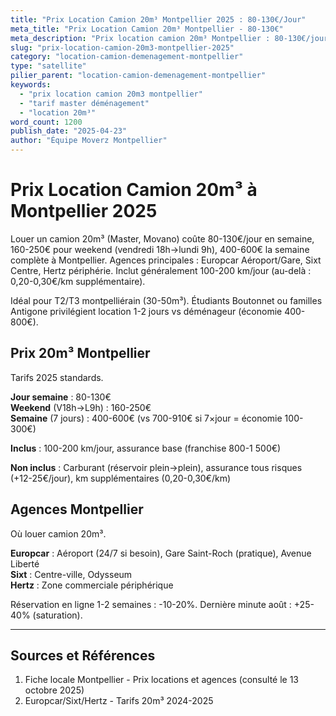 ```yaml
---
title: "Prix Location Camion 20m³ Montpellier 2025 : 80-130€/Jour"
meta_title: "Prix Location Camion 20m³ Montpellier - 80-130€"
meta_description: "Prix location camion 20m³ Montpellier : 80-130€/jour, 160-250€ weekend, 400-600€ semaine. Europcar/Sixt/Hertz."
slug: "prix-location-camion-20m3-montpellier-2025"
category: "location-camion-demenagement-montpellier"
type: "satellite"
pilier_parent: "location-camion-demenagement-montpellier"
keywords:
  - "prix location camion 20m3 montpellier"
  - "tarif master déménagement"
  - "location 20m³"
word_count: 1200
publish_date: "2025-04-23"
author: "Équipe Moverz Montpellier"
---
```


# Prix Location Camion 20m³ à Montpellier 2025

Louer un camion 20m³ (Master, Movano) coûte 80-130€/jour en semaine, 160-250€ pour weekend (vendredi 18h→lundi 9h), 400-600€ la semaine complète à Montpellier. Agences principales : Europcar Aéroport/Gare, Sixt Centre, Hertz périphérie. Inclut généralement 100-200 km/jour (au-delà : 0,20-0,30€/km supplémentaire).

Idéal pour T2/T3 montpelliérain (30-50m³). Étudiants Boutonnet ou familles Antigone privilégient location 1-2 jours vs déménageur (économie 400-800€).

## Prix 20m³ Montpellier

Tarifs 2025 standards.

**Jour semaine** : 80-130€  
**Weekend** (V18h→L9h) : 160-250€  
**Semaine** (7 jours) : 400-600€ (vs 700-910€ si 7×jour = économie 100-300€)

**Inclus** : 100-200 km/jour, assurance base (franchise 800-1 500€)

**Non inclus** : Carburant (réservoir plein→plein), assurance tous risques (+12-25€/jour), km supplémentaires (0,20-0,30€/km)

## Agences Montpellier

Où louer camion 20m³.

**Europcar** : Aéroport (24/7 si besoin), Gare Saint-Roch (pratique), Avenue Liberté  
**Sixt** : Centre-ville, Odysseum  
**Hertz** : Zone commerciale périphérique

Réservation en ligne 1-2 semaines : -10-20%. Dernière minute août : +25-40% (saturation).

---

## Sources et Références

1. Fiche locale Montpellier - Prix locations et agences (consulté le 13 octobre 2025)
2. Europcar/Sixt/Hertz - Tarifs 20m³ 2024-2025

